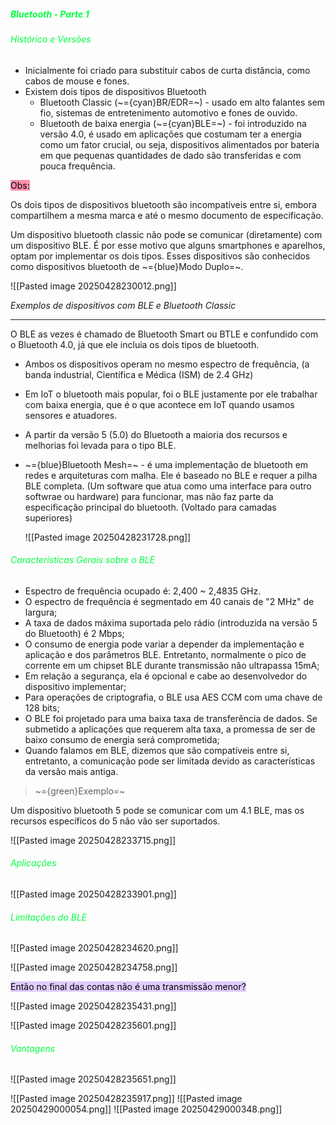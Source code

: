 
#####                                                             <span style="color:rgb(0, 255, 64)">Bluetooth - Parte 1</span> 

###### <span style="color:rgb(0, 255, 64)">Histórico e Versões</span>

-  Inicialmente foi criado para substituir cabos de curta distância, como cabos de mouse e fones.
-  Existem dois tipos de dispositivos Bluetooth
	-  Bluetooth Classic (~={cyan}BR/EDR=~) - usado em alto falantes sem fio, sistemas de entretenimento automotivo e fones de ouvido.
	-  Bluetooth de baixa energia (~={cyan}BLE=~) - foi introduzido na versão 4.0, é usado em aplicações que costumam ter a energia como um fator crucial, ou seja, dispositivos alimentados por bateria em que pequenas quantidades de dado são transferidas e com pouca frequência.

<mark style="background: #FF5582A6;">Obs:</mark>

Os dois tipos de dispositivos bluetooth são incompatíveis entre si, embora compartilhem a mesma marca e até o mesmo documento de especificação.  

Um dispositivo bluetooth classic não pode se comunicar (diretamente) com um dispositivo BLE. É por esse motivo que alguns smartphones e aparelhos, optam por implementar os dois tipos. Esses dispositivos são conhecidos como dispositivos bluetooth de ~={blue}Modo Duplo=~. 

![[Pasted image 20250428230012.png]]

*Exemplos de dispositivos com BLE e Bluetooth Classic*

---

O BLE as vezes é chamado de Bluetooth Smart ou BTLE e confundido com o Bluetooth 4.0, já que ele incluia os dois tipos de bluetooth.

-  Ambos os dispositivos operam no mesmo espectro de frequência, (a banda industrial, Científica e Médica (ISM) de 2.4 GHz)

-  Em IoT o bluetooth mais popular, foi o BLE justamente por ele trabalhar com baixa energia, que é o que acontece em IoT quando usamos sensores e atuadores.

-  A partir da versão 5 (5.0) do Bluetooth a maioria dos recursos e melhorias foi levada para o tipo BLE.

-  ~={blue}Bluetooth Mesh=~ - é uma implementação de bluetooth em redes e arquiteturas com malha. Ele é baseado no BLE e requer a pilha BLE completa. (Um software que atua como uma interface para outro softwrae ou hardware) para funcionar, mas não faz parte da especificação principal do bluetooth. (Voltado para camadas superiores)

	![[Pasted image 20250428231728.png]]

###### <span style="color:rgb(0, 255, 64)">Características Gerais sobre o BLE</span>

-  Espectro de frequência ocupado é: 2,400 ~ 2,4835 GHz.
-  O espectro de frequência é segmentado em 40 canais de "2 MHz" de largura;
-  A taxa de dados máxima suportada pelo rádio (introduzida na versão 5 do Bluetooth) é 2 Mbps;
-  O consumo de energia pode variar a depender da implementação e aplicação e dos parâmetros BLE. Entretanto, normalmente o pico de corrente em um chipset BLE durante transmissão não ultrapassa 15mA;
-  Em relação a segurança, ela é opcional e cabe ao desenvolvedor do dispositivo implementar;
-  Para operações de criptografia, o BLE usa AES CCM com uma chave de 128 bits;
-  O BLE foi projetado para uma baixa taxa de transferência de dados. Se submetido a aplicações que requerem alta taxa,  a promessa de ser de baixo consumo de energia será comprometida;
-  Quando falamos em BLE, dizemos que são compatíveis entre si, entretanto, a comunicação pode ser limitada devido as características da versão mais antiga.

> ~={green}Exemplo=~

Um dispositivo bluetooth 5 pode se comunicar com um 4.1 BLE, mas os recursos específicos do 5 não vão ser suportados. 

![[Pasted image 20250428233715.png]]

###### <span style="color:rgb(0, 255, 64)">Aplicações</span>

![[Pasted image 20250428233901.png]]

###### <span style="color:rgb(0, 255, 64)">Limitações do BLE</span>

![[Pasted image 20250428234620.png]]

![[Pasted image 20250428234758.png]]

<mark style="background: #D2B3FFA6;">Então no final das contas não é uma transmissão menor?</mark>

![[Pasted image 20250428235431.png]]

![[Pasted image 20250428235601.png]]

###### <span style="color:rgb(0, 255, 64)">Vantagens</span>

![[Pasted image 20250428235651.png]]

![[Pasted image 20250428235917.png]]
![[Pasted image 20250429000054.png]]
![[Pasted image 20250429000348.png]]















































































































































